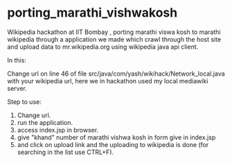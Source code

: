 # porting_marathi_vishwakosh
Wikipedia hackathon at IIT Bombay , porting marathi viswa kosh to marathi wikipedia through a application we made which crawl through the host site and upload data to mr.wikipedia.org using wikipedia java api client.


In this:

Change url on line 46 of file src/java/com/yash/wikihack/Network_local.java with your wikipedia url, here we in hackathon used my local mediawiki server.

Step to use:

1) Change url. <br>
2) run the application.<br>
3) access index.jsp in browser.<br>
4) give "khand" number of marathi vishwa kosh in form give in index.jsp <br>
5) and click on upload link and the uploading to wikipedia is done (for searching in the list use CTRL+F).<br>
